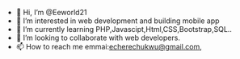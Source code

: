 - 👋 Hi, I’m @Eeworld21
- 👀 I’m interested in web development and building mobile app
- 🌱 I’m currently learning PHP,Javascipt,Html,CSS,Bootstrap,SQL..
- 💞️ I’m looking to collaborate with web developers.
- 📫 How to reach me emmai:echerechukwu@gmail.com,

<!---
Eeworld21/Eeworld21 is a ✨ special ✨ repository because its `README.md` (this file) appears on your GitHub profile.
You can click the Preview link to take a look at your changes.
--->

